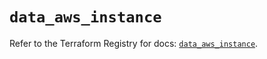 # `data_aws_instance`

Refer to the Terraform Registry for docs: [`data_aws_instance`](https://registry.terraform.io/providers/hashicorp/aws/6.3.0/docs/data-sources/instance).
